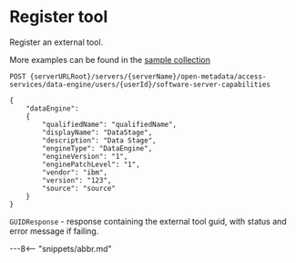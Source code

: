 <!-- SPDX-License-Identifier: CC-BY-4.0 -->
<!-- Copyright Contributors to the ODPi Egeria project. -->

# Register tool

Register an external tool.

More examples can be found in the
[sample collection](samples/collections/DataEngine-process_endpoints.postman_collection.json)

```
POST {serverURLRoot}/servers/{serverName}/open-metadata/access-services/data-engine/users/{userId}/software-server-capabilities

{
	"dataEngine": 
	{
	    "qualifiedName": "qualifiedName",
        "displayName": "DataStage",
        "description": "Data Stage",
        "engineType": "DataEngine",
        "engineVersion": "1",
        "enginePatchLevel": "1",
        "vendor": "ibm",
        "version": "123",
        "source": "source"
	}
}
```

`GUIDResponse` - response containing the external tool guid, with status and error message if failing.


---8<-- "snippets/abbr.md"